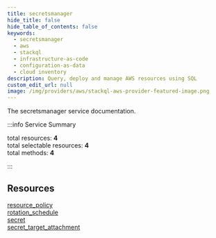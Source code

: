 ```yaml
---
title: secretsmanager
hide_title: false
hide_table_of_contents: false
keywords:
  - secretsmanager
  - aws
  - stackql
  - infrastructure-as-code
  - configuration-as-data
  - cloud inventory
description: Query, deploy and manage AWS resources using SQL
custom_edit_url: null
image: /img/providers/aws/stackql-aws-provider-featured-image.png
---
```


The secretsmanager service documentation.

:::info Service Summary

<div class="row">
<div class="providerDocColumn">
<span>total resources:&nbsp;<b>4</b></span><br />
<span>total selectable resources:&nbsp;<b>4</b></span><br />
<span>total methods:&nbsp;<b>4</b></span><br />
</div>
</div>

:::

## Resources
<div class="row">
<div class="providerDocColumn">
<a href="/providers/aws/secretsmanager/resource_policy/">resource_policy</a><br />
<a href="/providers/aws/secretsmanager/rotation_schedule/">rotation_schedule</a>
</div>
<div class="providerDocColumn">
<a href="/providers/aws/secretsmanager/secret/">secret</a><br />
<a href="/providers/aws/secretsmanager/secret_target_attachment/">secret_target_attachment</a>
</div>
</div>